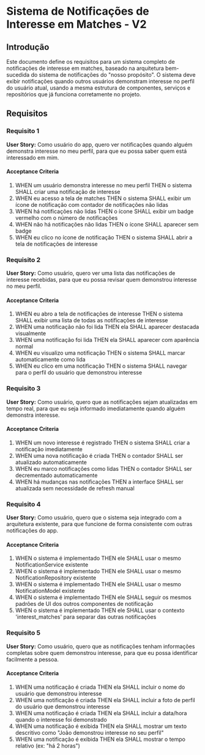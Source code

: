 # Sistema de Notificações de Interesse em Matches - V2

## Introdução

Este documento define os requisitos para um sistema completo de notificações de interesse em matches, baseado na arquitetura bem-sucedida do sistema de notificações do "nosso propósito". O sistema deve exibir notificações quando outros usuários demonstram interesse no perfil do usuário atual, usando a mesma estrutura de componentes, serviços e repositórios que já funciona corretamente no projeto.

## Requisitos

### Requisito 1

**User Story:** Como usuário do app, quero ver notificações quando alguém demonstra interesse no meu perfil, para que eu possa saber quem está interessado em mim.

#### Acceptance Criteria

1. WHEN um usuário demonstra interesse no meu perfil THEN o sistema SHALL criar uma notificação de interesse
2. WHEN eu acesso a tela de matches THEN o sistema SHALL exibir um ícone de notificação com contador de notificações não lidas
3. WHEN há notificações não lidas THEN o ícone SHALL exibir um badge vermelho com o número de notificações
4. WHEN não há notificações não lidas THEN o ícone SHALL aparecer sem badge
5. WHEN eu clico no ícone de notificação THEN o sistema SHALL abrir a tela de notificações de interesse

### Requisito 2

**User Story:** Como usuário, quero ver uma lista das notificações de interesse recebidas, para que eu possa revisar quem demonstrou interesse no meu perfil.

#### Acceptance Criteria

1. WHEN eu abro a tela de notificações de interesse THEN o sistema SHALL exibir uma lista de todas as notificações de interesse
2. WHEN uma notificação não foi lida THEN ela SHALL aparecer destacada visualmente
3. WHEN uma notificação foi lida THEN ela SHALL aparecer com aparência normal
4. WHEN eu visualizo uma notificação THEN o sistema SHALL marcar automaticamente como lida
5. WHEN eu clico em uma notificação THEN o sistema SHALL navegar para o perfil do usuário que demonstrou interesse

### Requisito 3

**User Story:** Como usuário, quero que as notificações sejam atualizadas em tempo real, para que eu seja informado imediatamente quando alguém demonstra interesse.

#### Acceptance Criteria

1. WHEN um novo interesse é registrado THEN o sistema SHALL criar a notificação imediatamente
2. WHEN uma nova notificação é criada THEN o contador SHALL ser atualizado automaticamente
3. WHEN eu marco notificações como lidas THEN o contador SHALL ser decrementado automaticamente
4. WHEN há mudanças nas notificações THEN a interface SHALL ser atualizada sem necessidade de refresh manual

### Requisito 4

**User Story:** Como usuário, quero que o sistema seja integrado com a arquitetura existente, para que funcione de forma consistente com outras notificações do app.

#### Acceptance Criteria

1. WHEN o sistema é implementado THEN ele SHALL usar o mesmo NotificationService existente
2. WHEN o sistema é implementado THEN ele SHALL usar o mesmo NotificationRepository existente
3. WHEN o sistema é implementado THEN ele SHALL usar o mesmo NotificationModel existente
4. WHEN o sistema é implementado THEN ele SHALL seguir os mesmos padrões de UI dos outros componentes de notificação
5. WHEN o sistema é implementado THEN ele SHALL usar o contexto 'interest_matches' para separar das outras notificações

### Requisito 5

**User Story:** Como usuário, quero que as notificações tenham informações completas sobre quem demonstrou interesse, para que eu possa identificar facilmente a pessoa.

#### Acceptance Criteria

1. WHEN uma notificação é criada THEN ela SHALL incluir o nome do usuário que demonstrou interesse
2. WHEN uma notificação é criada THEN ela SHALL incluir a foto de perfil do usuário que demonstrou interesse
3. WHEN uma notificação é criada THEN ela SHALL incluir a data/hora quando o interesse foi demonstrado
4. WHEN uma notificação é exibida THEN ela SHALL mostrar um texto descritivo como "João demonstrou interesse no seu perfil"
5. WHEN uma notificação é exibida THEN ela SHALL mostrar o tempo relativo (ex: "há 2 horas")